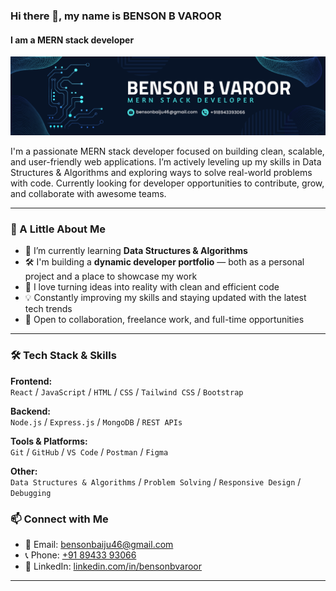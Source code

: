 ### Hi there 👋, my name is BENSON B VAROOR
#### I am a MERN stack developer
![I am a MERN stack developer](https://github.com/benson46/benson46/blob/main/BENSON%20B%20VAROOR.png?raw=true)

I'm a passionate MERN stack developer focused on building clean, scalable, and user-friendly web applications. I’m actively leveling up my skills in Data Structures & Algorithms and exploring ways to solve real-world problems with code. Currently looking for developer opportunities to contribute, grow, and collaborate with awesome teams.

---

### 🔎 A Little About Me

- 🔭 I’m currently learning **Data Structures & Algorithms**
- 🛠️ I'm building a **dynamic developer portfolio** — both as a personal project and a place to showcase my work
- 🚀 I love turning ideas into reality with clean and efficient code
- 💡 Constantly improving my skills and staying updated with the latest tech trends
- 🤝 Open to collaboration, freelance work, and full-time opportunities


---

### 🛠️ Tech Stack & Skills

**Frontend:**  
`React` / `JavaScript` / `HTML` / `CSS` / `Tailwind CSS` / `Bootstrap`

**Backend:**  
`Node.js` / `Express.js` / `MongoDB` / `REST APIs`

**Tools & Platforms:**  
`Git` / `GitHub` / `VS Code` / `Postman` / `Figma`

**Other:**  
`Data Structures & Algorithms` / `Problem Solving` / `Responsive Design` / `Debugging`

### 📫 Connect with Me

- 📧 Email: [bensonbaiju46@gmail.com](mailto:bensonbaiju46@gmail.com)  
- 📞 Phone: [+91 89433 93066](tel:+918943393066)  
- 💼 LinkedIn: [linkedin.com/in/bensonbvaroor](https://www.linkedin.com/in/bensonbvaroor)

---



